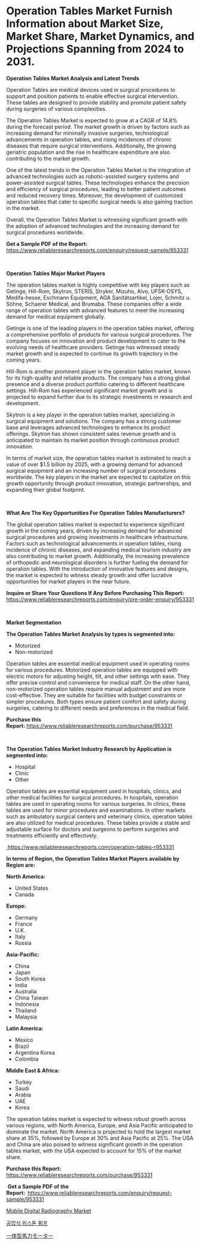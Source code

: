 <p><h1>Operation Tables Market Furnish Information about Market Size, Market Share, Market Dynamics, and Projections Spanning from 2024 to 2031.</h1></p><p><strong>Operation Tables Market Analysis and Latest Trends</strong></p>
<p><p>Operation Tables are medical devices used in surgical procedures to support and position patients to enable effective surgical intervention. These tables are designed to provide stability and promote patient safety during surgeries of various complexities.</p><p>The Operation Tables Market is expected to grow at a CAGR of 14.8% during the forecast period. The market growth is driven by factors such as increasing demand for minimally invasive surgeries, technological advancements in operation tables, and rising incidences of chronic diseases that require surgical interventions. Additionally, the growing geriatric population and the rise in healthcare expenditure are also contributing to the market growth.</p><p>One of the latest trends in the Operation Tables Market is the integration of advanced technologies such as robotic-assisted surgery systems and power-assisted surgical tables. These technologies enhance the precision and efficiency of surgical procedures, leading to better patient outcomes and reduced recovery times. Moreover, the development of customized operation tables that cater to specific surgical needs is also gaining traction in the market.</p><p>Overall, the Operation Tables Market is witnessing significant growth with the adoption of advanced technologies and the increasing demand for surgical procedures worldwide.</p></p>
<p><strong>Get a Sample PDF of the Report:&nbsp;</strong> <a href="https://www.reliableresearchreports.com/enquiry/request-sample/953331">https://www.reliableresearchreports.com/enquiry/request-sample/953331</a></p>
<p>&nbsp;</p>
<p><strong>Operation Tables Major Market Players</strong></p>
<p><p>The operation tables market is highly competitive with key players such as Getinge, Hill-Rom, Skytron, STERIS, Stryker, Mizuho, Alvo, UFSK-OSYS, Medifa-hesse, Eschmann Equipment, AGA Sanitätsartikel, Lojer, Schmitz u. Söhne, Schaerer Medical, and Brumaba. These companies offer a wide range of operation tables with advanced features to meet the increasing demand for medical equipment globally.</p><p>Getinge is one of the leading players in the operation tables market, offering a comprehensive portfolio of products for various surgical procedures. The company focuses on innovation and product development to cater to the evolving needs of healthcare providers. Getinge has witnessed steady market growth and is expected to continue its growth trajectory in the coming years.</p><p>Hill-Rom is another prominent player in the operation tables market, known for its high-quality and reliable products. The company has a strong global presence and a diverse product portfolio catering to different healthcare settings. Hill-Rom has experienced significant market growth and is projected to expand further due to its strategic investments in research and development.</p><p>Skytron is a key player in the operation tables market, specializing in surgical equipment and solutions. The company has a strong customer base and leverages advanced technologies to enhance its product offerings. Skytron has shown consistent sales revenue growth and is anticipated to maintain its market position through continuous product innovation.</p><p>In terms of market size, the operation tables market is estimated to reach a value of over $1.5 billion by 2025, with a growing demand for advanced surgical equipment and an increasing number of surgical procedures worldwide. The key players in the market are expected to capitalize on this growth opportunity through product innovation, strategic partnerships, and expanding their global footprint.</p></p>
<p>&nbsp;</p>
<p><strong>What Are The Key Opportunities For Operation Tables Manufacturers?</strong></p>
<p><p>The global operation tables market is expected to experience significant growth in the coming years, driven by increasing demand for advanced surgical procedures and growing investments in healthcare infrastructure. Factors such as technological advancements in operation tables, rising incidence of chronic diseases, and expanding medical tourism industry are also contributing to market growth. Additionally, the increasing prevalence of orthopedic and neurological disorders is further fueling the demand for operation tables. With the introduction of innovative features and designs, the market is expected to witness steady growth and offer lucrative opportunities for market players in the near future.</p></p>
<p><strong>Inquire or Share Your Questions If Any Before Purchasing This Report:</strong> <a href="https://www.reliableresearchreports.com/enquiry/pre-order-enquiry/953331">https://www.reliableresearchreports.com/enquiry/pre-order-enquiry/953331</a></p>
<p>&nbsp;</p>
<p><strong>Market Segmentation</strong></p>
<p><strong>The Operation Tables Market Analysis by types is segmented into:</strong></p>
<p><ul><li>Motorized</li><li>Non-motorized</li></ul></p>
<p><p>Operation tables are essential medical equipment used in operating rooms for various procedures. Motorized operation tables are equipped with electric motors for adjusting height, tilt, and other settings with ease. They offer precise control and convenience for medical staff. On the other hand, non-motorized operation tables require manual adjustment and are more cost-effective. They are suitable for facilities with budget constraints or simpler procedures. Both types ensure patient comfort and safety during surgeries, catering to different needs and preferences in the medical field.</p></p>
<p><strong>Purchase this Report:&nbsp;</strong><a href="https://www.reliableresearchreports.com/purchase/953331">https://www.reliableresearchreports.com/purchase/953331</a></p>
<p>&nbsp;</p>
<p><strong>The Operation Tables Market Industry Research by Application is segmented into:</strong></p>
<p><ul><li>Hospital</li><li>Clinic</li><li>Other</li></ul></p>
<p><p>Operation tables are essential equipment used in hospitals, clinics, and other medical facilities for surgical procedures. In hospitals, operation tables are used in operating rooms for various surgeries. In clinics, these tables are used for minor procedures and examinations. In other markets such as ambulatory surgical centers and veterinary clinics, operation tables are also utilized for medical procedures. These tables provide a stable and adjustable surface for doctors and surgeons to perform surgeries and treatments efficiently and effectively.</p></p>
<p><a href="https://www.reliableresearchreports.com/operation-tables-r953331">&nbsp;https://www.reliableresearchreports.com/operation-tables-r953331</a></p>
<p><strong>In terms of Region, the Operation Tables Market Players available by Region are:</strong></p>
<p>
    <p> <strong> North America: </strong>
        <ul>
            <li>United States</li>
            <li>Canada</li>
        </ul>
        </p> 
    <p> <strong> Europe: </strong>
        <ul>
            <li>Germany</li>
            <li>France</li>
            <li>U.K.</li>
            <li>Italy</li>
            <li>Russia</li>
        </ul>
        </p> 
    <p> <strong> Asia-Pacific: </strong>
        <ul>
            <li>China</li>
            <li>Japan</li>
            <li>South Korea</li>
            <li>India</li>
            <li>Australia</li>
            <li>China Taiwan</li>
            <li>Indonesia</li>
            <li>Thailand</li>
            <li>Malaysia</li>
        </ul>
        </p> 
    <p> <strong> Latin America: </strong>
        <ul>
            <li>Mexico</li>
            <li>Brazil</li>
            <li>Argentina Korea</li>
            <li>Colombia</li>
        </ul>
        </p> 
    <p> <strong> Middle East & Africa: </strong>
        <ul>
            <li>Turkey</li>
            <li>Saudi</li>
            <li>Arabia</li>
            <li>UAE</li>
            <li>Korea</li>
        </ul>
    </p>
    </p>
<p><p>The operation tables market is expected to witness robust growth across various regions, with North America, Europe, and Asia Pacific anticipated to dominate the market. North America is projected to hold the largest market share at 35%, followed by Europe at 30% and Asia Pacific at 25%. The USA and China are also poised to witness significant growth in the operation tables market, with the USA expected to account for 15% of the market share.</p></p>
<p><strong>Purchase this Report: </strong><a href="https://www.reliableresearchreports.com/purchase/953331">https://www.reliableresearchreports.com/purchase/953331</a></p>
<p>&nbsp;<strong>Get a Sample PDF of the Report:&nbsp;&nbsp;</strong><a href="https://www.reliableresearchreports.com/enquiry/request-sample/953331">https://www.reliableresearchreports.com/enquiry/request-sample/953331</a></p>
<p><strong></strong></p>
<p><p><a href="https://github.com/mabutironaldo/Market-Research-Report-List-4/blob/main/mobile-digital-radiography-market.md">Mobile Digital Radiography Market</a></p><p><a href="https://github.com/hxzi07639916/Market-Research-Report-List-2/blob/main/864785045894.md">공압식 피스톤 펌프</a></p><p><a href="https://github.com/ihabdkwlxs948/Market-Research-Report-List-2/blob/main/519200551176.md">一体型馬力モーター</a></p></p>